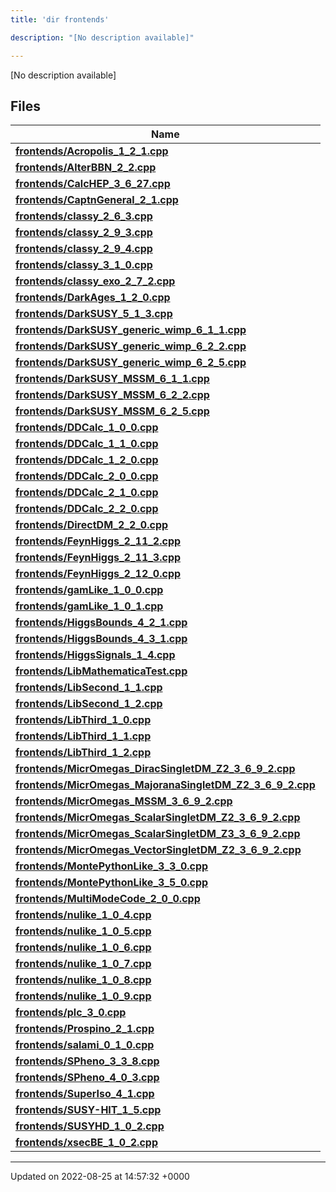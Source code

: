 ```yaml
---
title: 'dir frontends'

description: "[No description available]"

---
```







[No description available]

## Files

| Name           |
| -------------- |
| **[frontends/Acropolis_1_2_1.cpp](/documentation/code/files/acropolis__1__2__1_8cpp/#file-acropolis--cpp)**  |
| **[frontends/AlterBBN_2_2.cpp](/documentation/code/files/alterbbn__2__2_8cpp/#file-alterbbn-cpp)**  |
| **[frontends/CalcHEP_3_6_27.cpp](/documentation/code/files/calchep__3__6__27_8cpp/#file-calchep--cpp)**  |
| **[frontends/CaptnGeneral_2_1.cpp](/documentation/code/files/captngeneral__2__1_8cpp/#file-captngeneral-cpp)**  |
| **[frontends/classy_2_6_3.cpp](/documentation/code/files/classy__2__6__3_8cpp/#file-classy--cpp)**  |
| **[frontends/classy_2_9_3.cpp](/documentation/code/files/classy__2__9__3_8cpp/#file-classy--cpp)**  |
| **[frontends/classy_2_9_4.cpp](/documentation/code/files/classy__2__9__4_8cpp/#file-classy--cpp)**  |
| **[frontends/classy_3_1_0.cpp](/documentation/code/files/classy__3__1__0_8cpp/#file-classy--cpp)**  |
| **[frontends/classy_exo_2_7_2.cpp](/documentation/code/files/classy__exo__2__7__2_8cpp/#file-classy-exo--cpp)**  |
| **[frontends/DarkAges_1_2_0.cpp](/documentation/code/files/darkages__1__2__0_8cpp/#file-darkages--cpp)**  |
| **[frontends/DarkSUSY_5_1_3.cpp](/documentation/code/files/darksusy__5__1__3_8cpp/#file-darksusy--cpp)**  |
| **[frontends/DarkSUSY_generic_wimp_6_1_1.cpp](/documentation/code/files/darksusy__generic__wimp__6__1__1_8cpp/#file-darksusy-generic-wimp--cpp)**  |
| **[frontends/DarkSUSY_generic_wimp_6_2_2.cpp](/documentation/code/files/darksusy__generic__wimp__6__2__2_8cpp/#file-darksusy-generic-wimp--cpp)**  |
| **[frontends/DarkSUSY_generic_wimp_6_2_5.cpp](/documentation/code/files/darksusy__generic__wimp__6__2__5_8cpp/#file-darksusy-generic-wimp--cpp)**  |
| **[frontends/DarkSUSY_MSSM_6_1_1.cpp](/documentation/code/files/darksusy__mssm__6__1__1_8cpp/#file-darksusy-mssm--cpp)**  |
| **[frontends/DarkSUSY_MSSM_6_2_2.cpp](/documentation/code/files/darksusy__mssm__6__2__2_8cpp/#file-darksusy-mssm--cpp)**  |
| **[frontends/DarkSUSY_MSSM_6_2_5.cpp](/documentation/code/files/darksusy__mssm__6__2__5_8cpp/#file-darksusy-mssm--cpp)**  |
| **[frontends/DDCalc_1_0_0.cpp](/documentation/code/files/ddcalc__1__0__0_8cpp/#file-ddcalc--cpp)**  |
| **[frontends/DDCalc_1_1_0.cpp](/documentation/code/files/ddcalc__1__1__0_8cpp/#file-ddcalc--cpp)**  |
| **[frontends/DDCalc_1_2_0.cpp](/documentation/code/files/ddcalc__1__2__0_8cpp/#file-ddcalc--cpp)**  |
| **[frontends/DDCalc_2_0_0.cpp](/documentation/code/files/ddcalc__2__0__0_8cpp/#file-ddcalc--cpp)**  |
| **[frontends/DDCalc_2_1_0.cpp](/documentation/code/files/ddcalc__2__1__0_8cpp/#file-ddcalc--cpp)**  |
| **[frontends/DDCalc_2_2_0.cpp](/documentation/code/files/ddcalc__2__2__0_8cpp/#file-ddcalc--cpp)**  |
| **[frontends/DirectDM_2_2_0.cpp](/documentation/code/files/directdm__2__2__0_8cpp/#file-directdm--cpp)**  |
| **[frontends/FeynHiggs_2_11_2.cpp](/documentation/code/files/feynhiggs__2__11__2_8cpp/#file-feynhiggs--cpp)**  |
| **[frontends/FeynHiggs_2_11_3.cpp](/documentation/code/files/feynhiggs__2__11__3_8cpp/#file-feynhiggs--cpp)**  |
| **[frontends/FeynHiggs_2_12_0.cpp](/documentation/code/files/feynhiggs__2__12__0_8cpp/#file-feynhiggs--cpp)**  |
| **[frontends/gamLike_1_0_0.cpp](/documentation/code/files/gamlike__1__0__0_8cpp/#file-gamlike--cpp)**  |
| **[frontends/gamLike_1_0_1.cpp](/documentation/code/files/gamlike__1__0__1_8cpp/#file-gamlike--cpp)**  |
| **[frontends/HiggsBounds_4_2_1.cpp](/documentation/code/files/higgsbounds__4__2__1_8cpp/#file-higgsbounds--cpp)**  |
| **[frontends/HiggsBounds_4_3_1.cpp](/documentation/code/files/higgsbounds__4__3__1_8cpp/#file-higgsbounds--cpp)**  |
| **[frontends/HiggsSignals_1_4.cpp](/documentation/code/files/higgssignals__1__4_8cpp/#file-higgssignals-cpp)**  |
| **[frontends/LibMathematicaTest.cpp](/documentation/code/files/libmathematicatest_8cpp/#file-libmathematicatestcpp)**  |
| **[frontends/LibSecond_1_1.cpp](/documentation/code/files/libsecond__1__1_8cpp/#file-libsecond-cpp)**  |
| **[frontends/LibSecond_1_2.cpp](/documentation/code/files/libsecond__1__2_8cpp/#file-libsecond-cpp)**  |
| **[frontends/LibThird_1_0.cpp](/documentation/code/files/libthird__1__0_8cpp/#file-libthird-cpp)**  |
| **[frontends/LibThird_1_1.cpp](/documentation/code/files/libthird__1__1_8cpp/#file-libthird-cpp)**  |
| **[frontends/LibThird_1_2.cpp](/documentation/code/files/libthird__1__2_8cpp/#file-libthird-cpp)**  |
| **[frontends/MicrOmegas_DiracSingletDM_Z2_3_6_9_2.cpp](/documentation/code/files/micromegas__diracsingletdm__z2__3__6__9__2_8cpp/#file-micromegas-diracsingletdm-z--cpp)**  |
| **[frontends/MicrOmegas_MajoranaSingletDM_Z2_3_6_9_2.cpp](/documentation/code/files/micromegas__majoranasingletdm__z2__3__6__9__2_8cpp/#file-micromegas-majoranasingletdm-z--cpp)**  |
| **[frontends/MicrOmegas_MSSM_3_6_9_2.cpp](/documentation/code/files/micromegas__mssm__3__6__9__2_8cpp/#file-micromegas-mssm--cpp)**  |
| **[frontends/MicrOmegas_ScalarSingletDM_Z2_3_6_9_2.cpp](/documentation/code/files/micromegas__scalarsingletdm__z2__3__6__9__2_8cpp/#file-micromegas-scalarsingletdm-z--cpp)**  |
| **[frontends/MicrOmegas_ScalarSingletDM_Z3_3_6_9_2.cpp](/documentation/code/files/micromegas__scalarsingletdm__z3__3__6__9__2_8cpp/#file-micromegas-scalarsingletdm-z--cpp)**  |
| **[frontends/MicrOmegas_VectorSingletDM_Z2_3_6_9_2.cpp](/documentation/code/files/micromegas__vectorsingletdm__z2__3__6__9__2_8cpp/#file-micromegas-vectorsingletdm-z--cpp)**  |
| **[frontends/MontePythonLike_3_3_0.cpp](/documentation/code/files/montepythonlike__3__3__0_8cpp/#file-montepythonlike--cpp)**  |
| **[frontends/MontePythonLike_3_5_0.cpp](/documentation/code/files/montepythonlike__3__5__0_8cpp/#file-montepythonlike--cpp)**  |
| **[frontends/MultiModeCode_2_0_0.cpp](/documentation/code/files/multimodecode__2__0__0_8cpp/#file-multimodecode--cpp)**  |
| **[frontends/nulike_1_0_4.cpp](/documentation/code/files/nulike__1__0__4_8cpp/#file-nulike--cpp)**  |
| **[frontends/nulike_1_0_5.cpp](/documentation/code/files/nulike__1__0__5_8cpp/#file-nulike--cpp)**  |
| **[frontends/nulike_1_0_6.cpp](/documentation/code/files/nulike__1__0__6_8cpp/#file-nulike--cpp)**  |
| **[frontends/nulike_1_0_7.cpp](/documentation/code/files/nulike__1__0__7_8cpp/#file-nulike--cpp)**  |
| **[frontends/nulike_1_0_8.cpp](/documentation/code/files/nulike__1__0__8_8cpp/#file-nulike--cpp)**  |
| **[frontends/nulike_1_0_9.cpp](/documentation/code/files/nulike__1__0__9_8cpp/#file-nulike--cpp)**  |
| **[frontends/plc_3_0.cpp](/documentation/code/files/plc__3__0_8cpp/#file-plc-cpp)**  |
| **[frontends/Prospino_2_1.cpp](/documentation/code/files/prospino__2__1_8cpp/#file-prospino-cpp)**  |
| **[frontends/salami_0_1_0.cpp](/documentation/code/files/salami__0__1__0_8cpp/#file-salami--cpp)**  |
| **[frontends/SPheno_3_3_8.cpp](/documentation/code/files/spheno__3__3__8_8cpp/#file-spheno--cpp)**  |
| **[frontends/SPheno_4_0_3.cpp](/documentation/code/files/spheno__4__0__3_8cpp/#file-spheno--cpp)**  |
| **[frontends/SuperIso_4_1.cpp](/documentation/code/files/superiso__4__1_8cpp/#file-superiso-cpp)**  |
| **[frontends/SUSY-HIT_1_5.cpp](/documentation/code/files/susy-hit__1__5_8cpp/#file-susyhit-cpp)**  |
| **[frontends/SUSYHD_1_0_2.cpp](/documentation/code/files/susyhd__1__0__2_8cpp/#file-susyhd--cpp)**  |
| **[frontends/xsecBE_1_0_2.cpp](/documentation/code/files/xsecbe__1__0__2_8cpp/#file-xsecbe--cpp)**  |






-------------------------------

Updated on 2022-08-25 at 14:57:32 +0000
